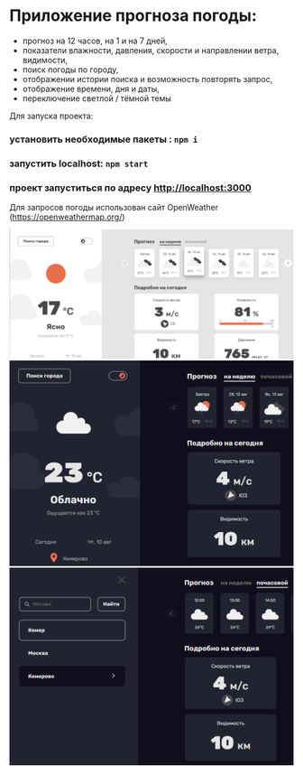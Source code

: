# Приложение прогноза погоды:

- прогноз на 12 часов, на 1 и на 7 дней,
- показатели влажности, давления, скорости и направлении ветра, видимости,
- поиск погоды по городу,
- отображении истории поиска и возможность повторять запрос,
- отображение времени, дня и даты,
- переключение светлой / тёмной темы 


Для запуска проекта:

### установить необходимые пакеты : `npm i`
### запустить localhost: `npm start`
### проект запуститься по адресу  [http://localhost:3000](http://localhost:3000)

Для запросов погоды использован сайт OpenWeather (https://openweathermap.org/)

![Вид:](./projectImg/1.png)
![Вид:](./projectImg/2.png)
![Вид:](./projectImg/3.png)